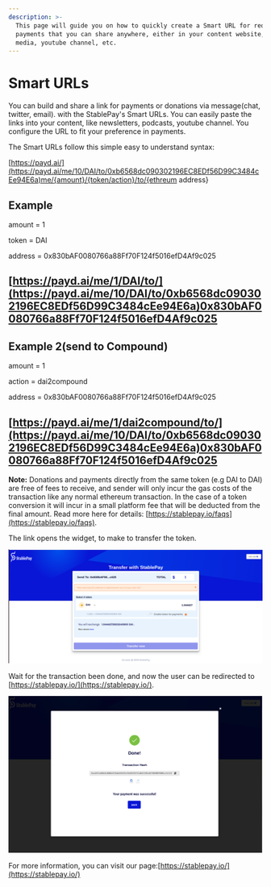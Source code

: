 ```yaml
---
description: >-
  This page will guide you on how to quickly create a Smart URL for requesting
  payments that you can share anywhere, either in your content website, social
  media, youtube channel, etc.
---
```


# Smart URLs

You can build and share a link for payments or donations via message\(chat, twitter, email\). with the StablePay's Smart URLs. You can easily paste the links into your content, like newsletters, podcasts, youtube channel. You configure the URL to fit your preference in payments.

The Smart URLs follow this simple easy to understand syntax:

[https://payd.ai/](https://payd.ai/me/10/DAI/to/0xb6568dc090302196EC8EDf56D99C3484cEe94E6a)me/{amount}/{token/action}/to/{ethreum address}

## Example

amount = 1

token = DAI

address = 0x830bAF0080766a88Ff70F124f5016efD4Af9c025

## [https://payd.ai/me/1/DAI/to/](https://payd.ai/me/10/DAI/to/0xb6568dc090302196EC8EDf56D99C3484cEe94E6a)0x830bAF0080766a88Ff70F124f5016efD4Af9c025

## Example 2\(send to Compound\)

amount = 1

action = dai2compound

address = 0x830bAF0080766a88Ff70F124f5016efD4Af9c025

## [https://payd.ai/me/1/dai2compound/to/](https://payd.ai/me/10/DAI/to/0xb6568dc090302196EC8EDf56D99C3484cEe94E6a)0x830bAF0080766a88Ff70F124f5016efD4Af9c025

**Note:** Donations and payments directly from the same token \(e.g DAI to DAI\) are free of fees to receive, and sender will only incur the gas costs of the transaction like any normal ethereum transaction. In the case of a token conversion it will incur in a small platform fee that will be deducted from the final amount. Read more here for details: [https://stablepay.io/faqs](https://stablepay.io/faqs).

The link opens the widget, to make to transfer the token.

![](../.gitbook/assets/image%20%285%29.png)

Wait for the transaction been done, and now the user can be redirected to [https://stablepay.io/](https://stablepay.io/).

![](../.gitbook/assets/image%20%2810%29.png)

For more information, you can visit our page:[https://stablepay.io/](https://stablepay.io/)

